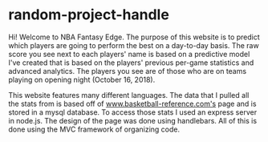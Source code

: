 # random-project-handle

Hi! Welcome to NBA Fantasy Edge. The purpose of this website is to predict which players are going to perform the best on a day-to-day basis. The raw score you see next to each players' name is based on a predictive model I've created that is based on the players' previous per-game statistics and advanced analytics. The players you see are of those who are on teams playing on opening night (October 16, 2018).

This website features many different languages. The data that I pulled all the stats from is based off of <a href="www.basketball-reference.com">www.basketball-reference.com's</a> page and is stored in a mysql database. To access those stats I used an express server in node.js. The design of the page was done using handlebars. All of this is done using the MVC framework of organizing code.
